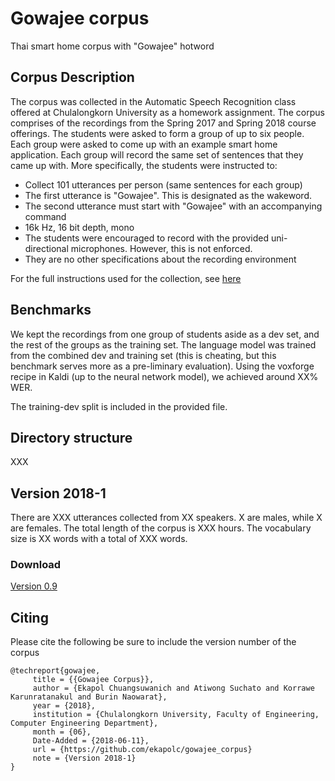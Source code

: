 # Gowajee corpus
Thai smart home corpus with "Gowajee" hotword

## Corpus Description

The corpus was collected in the Automatic Speech Recognition class offered at Chulalongkorn University as a homework assignment. The corpus comprises of the recordings from the Spring 2017 and Spring 2018 course offerings. The students were asked to form a group of up to six people. Each group were asked to come up with an example smart home application. Each group will record the same set of sentences that they came up with. More specifically, the students were instructed to:

* Collect 101 utterances per person (same sentences for each group)
* The first utterance is "Gowajee". This is designated as the wakeword.
* The second utterance must start with "Gowajee" with an accompanying command
* 16k Hz, 16 bit depth, mono
* The students were encouraged to record with the provided uni-directional microphones. However, this is not enforced.
* They are no other specifications about the recording environment

For the full instructions used for the collection, see [here](https://github.com/ekapolc/ASR_course/tree/master/HW3)

## Benchmarks

We kept the recordings from one group of students aside as a dev set, and the rest of the groups as the training set. The language model was trained from the combined dev and training set (this is cheating, but this benchmark serves more as a pre-liminary evaluation). Using the voxforge recipe in Kaldi (up to the neural network model), we achieved around XX% WER. 

The training-dev split is included in the provided file.

## Directory structure

XXX


## Version 2018-1

There are XXX utterances collected from XX speakers. X are males, while X are females. The total length of the corpus is XXX hours. The vocabulary size is XX words with a total of XXX words.

### Download

[Version 0.9](https://drive.google.com/file/d/1OjC5NCgYzgbZ5iEffc1ssWIVm8PWfDxX/view?usp=sharing)

## Citing

Please cite the following be sure to include the version number of the corpus

```
@techreport{gowajee,
     title = {{Gowajee Corpus}},
     author = {Ekapol Chuangsuwanich and Atiwong Suchato and Korrawe Karunratanakul and Burin Naowarat},
     year = {2018},
     institution = {Chulalongkorn University, Faculty of Engineering, Computer Engineering Department},
     month = {06},
     Date-Added = {2018-06-11},
     url = {https://github.com/ekapolc/gowajee_corpus}
     note = {Version 2018-1}
}
```


